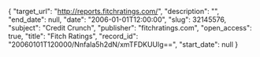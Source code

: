 {
  "target_url": "http://reports.fitchratings.com/", 
  "description": "", 
  "end_date": null, 
  "date": "2006-01-01T12:00:00", 
  "slug": 32145576, 
  "subject": "Credit Crunch", 
  "publisher": "fitchratings.com", 
  "open_access": true, 
  "title": "Fitch Ratings", 
  "record_id": "20060101T120000/NnfaIa5h2dN/xmTFDKUUlg==", 
  "start_date": null
}

